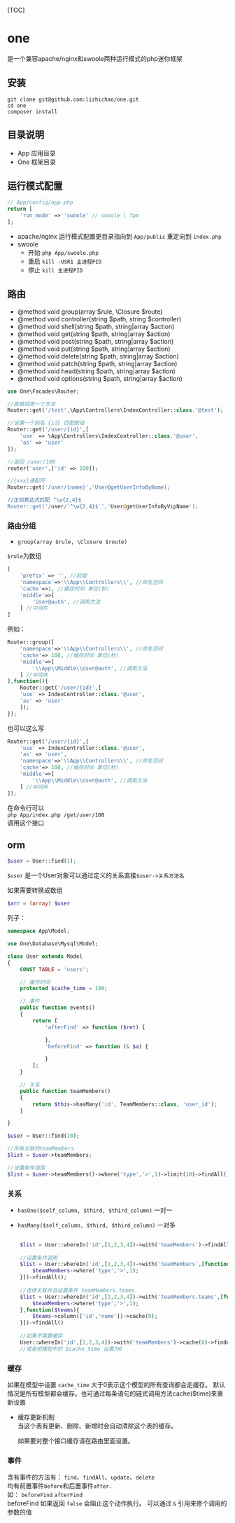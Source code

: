 [TOC]


# one 
是一个兼容apache/nginx和swoole两种运行模式的php迷你框架

## 安装
```
git clone git@github.com:lizhichao/one.git
cd one
composer install

```

## 目录说明

 - App 应用目录
 - One 框架目录

## 运行模式配置

```php
// App/config/app.php
return [
    'run_mode' => 'swoole' // swoole | fpm
];

```

- apache/nginx 运行模式配置更目录指向到 `App/public` 重定向到 `index.php`
- swoole 
    - 开始 `php App/swoole.php`
    - 重启 `kill -USR1 主进程PID`
    - 停止 `kill 主进程PID`

## 路由

 * @method void group(array $rule, \Closure $route)
 * @method void controller(string $path, string $controller)
 * @method void shell(string $path, string|array $action)
 * @method void get(string $path, string|array $action)
 * @method void post(string $path, string|array $action)
 * @method void put(string $path, string|array $action)
 * @method void delete(string $path, string|array $action)
 * @method void patch(string $path, string|array $action)
 * @method void head(string $path, string|array $action)
 * @method void options(string $path, string|array $action)


```php
use One\Facades\Router;

//直接调用一个方法
Router::get('/test',\App\Controllers\IndexController::class.'@test');

//设置一个别名 {id} 匹配数组
Router::get('/user/{id}',[
    'use' => \App\Controllers\IndexController::class.'@user',
    'as' => 'user'
]);

//返回 /user/100
router('user',['id' => 100]);

//{xxx}通配符
Router::get('/user/{name}','User@getUserInfoByName);

//正则表达式匹配 ^\w{2,4}$
Router::get('/user/`^\w{2,4}$`','User@getUserInfoByVipName');


```

### 路由分组

- `group(array $rule, \Closure $route)`

`$rule`为数组

```php
[
	'prefix' => '', //前缀
	'namespace'=>'\\App\\Controllers\\', //命名空间
	'cache'=>1, //缓存时间 单位(秒)
	'middle'=>[
		'User@auth', //调用方法
	] //中间件
]
```

例如：

```php
Router::group([
	'namespace'=>'\\App\\Controllers\\', //命名空间
	'cache'=> 100, //缓存时间 单位(秒)
	'middle'=>[
		'\\App\\Middle\\User@auth', //调用方法
	] //中间件
],function(){
	Router::get('/user/{id}',[
    'use' => IndexController::class.'@user',
    'as' => 'user'
	]);
});
```

也可以这么写

```php
Router::get('/user/{id}',[
	'use' => IndexController::class.'@user',
	'as' => 'user',
	'namespace'=>'\\App\\Controllers\\', //命名空间
	'cache'=> 100, //缓存时间 单位(秒)
	'middle'=>[
		'\\App\\Middle\\User@auth', //调用方法
	] //中间件
]);
```

在命令行可以  
`php App/index.php /get/user/100`   
调用这个接口
    
## orm

```php
$user = User::find(1);

```
`$user` 是一个User对象可以通过定义的关系直接`$user->关系方法名`

如果需要转换成数组  

```php
$arr = (array) $user
```

列子： 

```php
namespace App\Model;

use One\Database\Mysql\Model;

class User extends Model
{
    CONST TABLE = 'users';

	// 缓存时间
    protected $cache_time = 100;

	// 事件
    public function events()
    {
        return [
            'afterFind' => function ($ret) {

            },
            'beforeFind' => function (& $a) {

            }
        ];
    }

	// 关系
    public function teamMembers()
    {
        return $this->hasMany('id', TeamMembers::class, 'user_id');
    }

}

$user = User::find(10);

//所有关联的teamMembers
$list = $user->teamMembers;

//设置条件调用
$list = $user->teamMembers()->where('type','>',1)->limit(10)->findAll();

```


### 关系


- `hasOne($self_column, $third, $third_column)` 一对一

- `hasMany($self_column, $third, $third_column)` 一对多


```php
	
	$list = User::whereIn('id',[1,2,3,4])->with('teamMembers')->findAll()
	
	//设置条件调用
	$list = User::whereIn('id',[1,2,3,4])->with('teamMembers',[function($teamMembers){
		$teamMembers->where('type','>',1);
	}])->findAll();
	
	//连续关联并且设置条件 teamMembers.teams
	$list = User::whereIn('id',[1,2,3,4])->with('teamMembers.teams',[function($teamMembers){
		$teamMembers->where('type','>',1);
	},function($teams){
		$teams->column(['id','name'])->cache(0);
	}])->findAll()
	
	//如果不需要缓存
	User::whereIn('id',[1,2,3,4])->with('teamMembers')->cache(0)->findAll()
	//或者把模型中的 $cache_time 设置为0

```

    
### 缓存

如果在模型中设置 `cache_time` 大于0表示这个模型的所有查询都会走缓存。
默认情况是所有模型都会缓存。也可通过每条语句的链式调用方法cache($time)来重新设置

- 缓存更新机制  
  当这个表有更新、删除、新增时会自动清除这个表的缓存。
  
  如果要对整个接口缓存请在路由里面设置。


### 事件

含有事件的方法有：
`find`、`findAll`、`update`、`delete`  
均有前置事件`before`和后置事件`after`.  
如：
`beforeFind` `afterFind `  
beforeFind 如果返回 `false` 会阻止这个动作执行。
可以通过 `&` 引用来修个调用的参数的值

	

